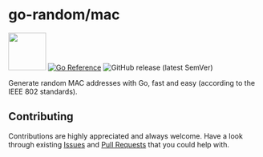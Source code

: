 # go-random/mac

<img src="https://storage.googleapis.com/gopherizeme.appspot.com/gophers/554de4d85f68c1d9cf6ab4c6d4a07a2aa21f8056.png" width="75" height="75"> [![Go Reference](https://pkg.go.dev/badge/github.com/go-random/mac.svg)](https://pkg.go.dev/github.com/go-random/mac)
![GitHub release (latest SemVer)](https://img.shields.io/github/v/release/go-random/mac)

Generate random MAC addresses with Go, fast and easy (according to the IEEE 802 standards).

## Contributing

Contributions are highly appreciated and always welcome.
Have a look through existing [Issues](https://github.com/go-random/mac/issues) and [Pull Requests](https://github.com/go-random/mac/pulls) that you could help with.
